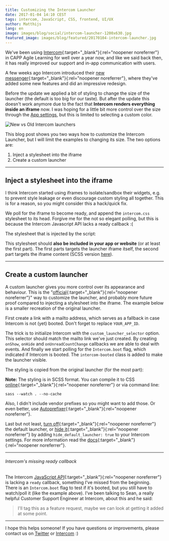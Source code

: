 ```yaml
---
title: Customizing the Intercom Launcher
date: 2017-01-04 14:10 CEST
tags: intercom, JavaScript, CSS, frontend, UI/UX
author: Matthijs
lang: en
image: images/blog/social/intercom-launcher-1200x630.jpg
featured_image: images/blog/featured/20170104-intercom-launcher.jpg
---
```


We've been using [Intercom](https://www.intercom.com/){:target="_blank"}{:rel="noopener noreferrer"} in CAPP Agile Learning for well over a year now, and like we said back then, it has really improved our support and in-app communication with users.

A few weeks ago Intercom introduced their [new messenger](https://docs.intercom.com/a-guide-to-the-new-intercom-messenger/the-new-intercom-messenger){:target="_blank"}{:rel="noopener noreferrer"}, where they've added some new features and did an impressive redesign.

Before the update we applied a bit of styling to change the size of the launcher (the default is too big for our taste). But after the update this doesn't work anymore due to the fact that **Intercom renders everything inside an iframe** now. I was hoping for a little bit more control over the size through the [App settings](https://docs.intercom.com/configure-intercom-for-your-product-or-site/customize-the-intercom-messenger/customize-the-intercom-messenger-basics), but this is limited to selecting a custom color.

![New vs Old Intercom launchers](/images/blog/en/intercom-new-vs-old-launcher.png)

This blog post shows you two ways how to customize the Intercom Launcher, but I will limit the examples to changing its size. The two options are:

1. Inject a stylesheet into the iframe
2. Create a custom launcher

---

## Inject a stylesheet into the iframe

I think Intercom started using iframes to isolate/sandbox their widgets, e.g. to prevent style leakage or even discourage custom styling all together. This is for a reason, so you might consider this a hack/quick fix.

<script src="https://gist.github.com/852cfed0ee22b07b5263ca04930705c8.js?file=script.js" type="text/javascript"></script>

We poll for the iframe to become ready, and append the `intercom.css` stylesheet to its head. Forgive me for the not so elegant polling, but this is because the Intercom Javascript API lacks a ready callback :(

The stylesheet that is injected by the script:

<script src="https://gist.github.com/852cfed0ee22b07b5263ca04930705c8.js?file=intercom.css" type="text/javascript"></script>

This stylesheet should **also be included in your app or website** (or at least the first part). The first parts targets the launcher iframe itself, the second part targets the iframe content (SCSS version [here](https://gist.github.com/sn3p/852cfed0ee22b07b5263ca04930705c8#file-intercom-scss)).

---

## Create a custom launcher

A custom launcher gives you more control over its appearance and behaviour. This is the "[official](https://docs.intercom.com/configure-intercom-for-your-product-or-site/customize-the-intercom-messenger/customize-the-intercom-messenger-technical){:target="_blank"}{:rel="noopener noreferrer"}" way to customize the launcher, and probably more future proof compared to injecting a stylesheet into the iframe. The example below is a smaller recreation of the original launcher.

First create a link with a mailto address, which serves as a fallback in case Intercom is not (yet) booted. Don't forget to replace `YOUR_APP_ID`.

<script src="https://gist.github.com/2f3e3c5ba51fd8733a29fc0b4ff95a42.js?file=index.html" type="text/javascript"></script>

The trick is to initialize Intercom with the `custom_launcher_selector` option. This selector should match the mailto link we've just created. By creating `onShow`, `onHide` and `onUnreadCountChange` callbacks we are able to deal with events. And finally we start polling for the `Intercom.boot` flag, which indicated if Intercom is booted. The `intercom-booted` class is added to make the launcher visible.

<script src="https://gist.github.com/2f3e3c5ba51fd8733a29fc0b4ff95a42.js?file=script.js" type="text/javascript"></script>

The styling is copied from the original launcher (for the most part):

<script src="https://gist.github.com/2f3e3c5ba51fd8733a29fc0b4ff95a42.js?file=intercom-launcher.scss" type="text/javascript"></script>

**Note:** The styling is in SCSS format. You can compile it to CSS [online](http://www.sassmeister.com){:target="_blank"}{:rel="noopener noreferrer"} or via command line:

~~~
sass --watch . --no-cache
~~~

Also, I didn't include vendor prefixes so you might want to add those. Or even better, use [Autoprefixer](https://github.com/postcss/autoprefixer){:target="_blank"}{:rel="noopener noreferrer"}.

Last but not least, [turn off](https://docs.intercom.com/configure-intercom-for-your-product-or-site/customize-the-intercom-messenger/turning-off-the-intercom-messenger-launcher){:target="_blank"}{:rel="noopener noreferrer"} the default launcher, or [hide it](https://docs.intercom.com/configure-intercom-for-your-product-or-site/customize-the-intercom-messenger/customize-the-intercom-messenger-technical#show-the-intercom-messenger-to-selected-users-for-web-){:target="_blank"}{:rel="noopener noreferrer"} by adding `hide_default_launcher: true` to your Intercom settings. For more information read the [docs](https://docs.intercom.com/configure-intercom-for-your-product-or-site/customize-the-intercom-messenger/customize-the-intercom-messenger-technical){:target="_blank"}{:rel="noopener noreferrer"}.

---

###### Intercom's missing ready callback

The Intercom [JavaScript API](https://docs.intercom.com/configure-intercom-for-your-product-or-site/customize-the-intercom-messenger/the-intercom-javascript-api){:target="_blank"}{:rel="noopener noreferrer"} is lacking a `ready` callback, something I've missed from the beginning. There is an `Intercom.boot` flag to test if it's booted, but you still have to watch/poll it (like the example above). I've been talking to Sean, a really helpful Customer Support Engineer at Intercom, about this and he said:

> I'll tag this as a feature request, maybe we can look at getting it added at some point.

---

I hope this helps someone! If you have questions or improvements, please contact us on [Twitter](https://twitter.com/DefactoEN) or [Intercom](javascript:Intercom('show')) :)
